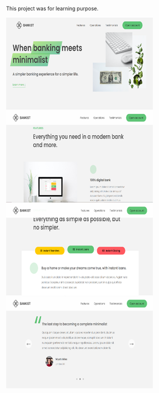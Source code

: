 This project was for learning purpose. <br>
<br>
<img src="https://github.com/AkashSonare1203/BankWebsite/blob/master/Project%20pics/pic1.png" width="400" height="250" />
<img src="https://github.com/AkashSonare1203/BankWebsite/blob/master/Project%20pics/pic2.png" width="400" height="250" />
<img src="https://github.com/AkashSonare1203/BankWebsite/blob/master/Project%20pics/pic3.png" width="400" height="250" />
<img src="https://github.com/AkashSonare1203/BankWebsite/blob/master/Project%20pics/pic4.png" width="400" height="250" />
